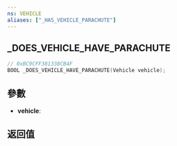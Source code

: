```yaml
---
ns: VEHICLE
aliases: ["_HAS_VEHICLE_PARACHUTE"]
---
```

## _DOES_VEHICLE_HAVE_PARACHUTE

```c
// 0xBC9CFF381338CB4F
BOOL _DOES_VEHICLE_HAVE_PARACHUTE(Vehicle vehicle);
```


## 參數
* **vehicle**: 

## 返回值
